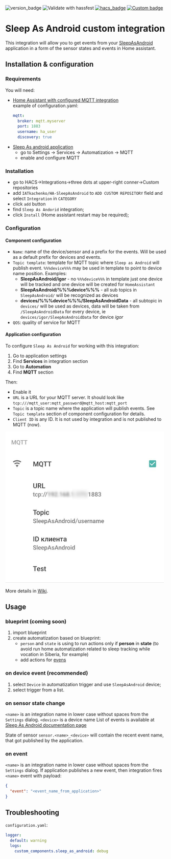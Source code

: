 ![version_badge](https://img.shields.io/badge/recommended%20HA%20version-2021.7-red)
![Validate with hassfest](https://github.com/IATkachenko/HA-SleepAsAndroid/workflows/Validate%20with%20hassfest/badge.svg) 
[![hacs_badge](https://img.shields.io/badge/HACS-Custom-orange.svg)](https://github.com/custom-components/hacs) 
[![Custom badge](https://img.shields.io/endpoint?color=orange&label=patreon&url=https%3A%2F%2Fshieldsio-patreon.vercel.app%2Fapi%2F%3Fusername%3DIATkachenko%26type%3Dpatrons)](https://www.patreon.com/IATkachenko)

# Sleep As Android custom integration

This integration will allow you to get events from your [SleepAsAndroid](https://sleep.urbandroid.org) application in a form of the sensor states and events in Home assistant.

## Installation & configuration
### Requirements
You will need:  
  * [Home Assistant with configured MQTT integration](https://www.home-assistant.io/integrations/mqtt/)
    <br/>example of configuration.yaml:
    ```yaml
    mqtt:
      broker: mqtt.myserver
      port: 1883
      username: ha_user
      discovery: true 
    ```
  * [Sleep As android application](https://play.google.com/store/apps/details?id=com.urbandroid.sleep) 
     * go to Settings -> Services -> Automatization -> MQTT
     * enable and configure MQTT

### Installation
 * go to HACS->Integrations->three dots at upper-right conner->Custom repositories
 * add `IATkachenko/HA-SleepAsAndroid` to `ADD CUSTOM REPOSITORY` field and select `Integration` in `CATEGORY`
 * click `add` button
 * find `Sleep As Andorid` integration;
 * click `Install` (Home assistant restart may be required);

### Configuration 
#### Component configuration
 * `Name`: name of the device/sensor and a prefix for the events. Will be used as a default prefix for devices and events.
 * `Topic template`: template for MQTT topic where `Sleep as Android` will publish event. `%%%device%%%` may be used in template to point to device name position. Examples:
   * **SleepAsAndroid/igor** - no `%%%device%%%` in template just one device will be tracked and one device will be created for `HomeAssistant`
   * **SleepAsAndroid/%%%device%%%** - all sub topics in `SleepAsAndroid/` will be recognized as devices
   * **devices/%%%device%%%/SleepAsAndroidData** - all subtopic in `devices/` will be used as devices, data will be taken from `/SleepAsAndroidData` for every device, ie `devices/igor/SleepAsAndroidData` for device _igor_
 * `QOS`: quality of service for MQTT 

#### Application configuration
To configure `Sleep As Android` for working with this integration:
 1. Go to application settings
 1. Find **Services** in integration section
 1. Go to **Automation**
 1. Find **MQTT** section
 
 Then:
 * Enable it
 * `URL` is a URL for your MQTT server. It should look like `tcp:///mqtt_user:mqtt_password@mqtt_host:mqtt_port`
 * `Topic` is a topic name where the application will publish events. See `Topic template` section of component configuration for details.
 * `Client ID` is any ID. It is not used by integration and is not published to MQTT (now).

![SleepAsAndroid configuration](./docs/images/SleepAsAndroidSetup.png)
 
More details in [Wiki](https://github.com/IATkachenko/HA-SleepAsAndroid/wiki/application-configuration).
 
## Usage
### blueprint (coming soon) ###
 1. import blueprint
 2. create automatization based on blueprint:
    * `person` and `state` is using to run actions only if **person** in **state** (to avoid run home automatization related to sleep tracking while vocation in Siberia, for example)
    * add actions for [evens]((https://docs.sleep.urbandroid.org/services/automation.html#events))
    
### on device event (recommended)
 1. select `Device` in automatization trigger and use `SleepAsAndroid` device;
 1. select trigger from a list.
 
### on sensor state change
`<name>` is an integration name in lower case without spaces from the `Settings` dialog.
`<device>` is a device name
List of events is available at [Sleep As Android documentation page](https://docs.sleep.urbandroid.org/services/automation.html#events)

State of sensor `sensor.<name>_<device>` will contain the recent event name, that got published by the application.
### on event
`<name>` is an integration name in lower case without spaces from the `Settings` dialog.
If application publishes a new event, then integration fires `<name>` event with payload:
```json
{
  "event": "<event_name_from_application>"
}
```

## Troubleshooting
`configuration.yaml`:
```yaml
logger:
  default: warning
  logs:
    custom_components.sleep_as_android: debug
```
